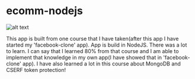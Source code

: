 # ecomm-nodejs

![alt text](https://i.ibb.co/19MBsXy/node-ecomm.png)

This app is built from one course that I have taken(after this
app I have started my 'facebook-clone' app). App is build in 
NodeJS. There was a lot to learn. I can say that I learned 
80% from that course and I am able to implement that knowledge
in my own app(I have showed that in 'facebook-clone' app). I 
have also learned a lot in this course about MongoDB and CSERF
token protection!
